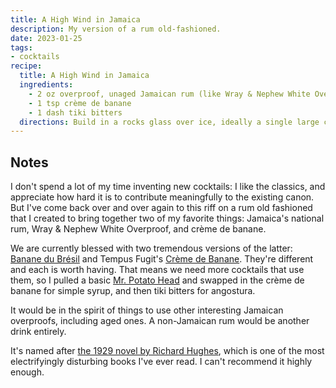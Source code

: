```yaml
---
title: A High Wind in Jamaica
description: My version of a rum old-fashioned.
date: 2023-01-25
tags:
- cocktails
recipe:
  title: A High Wind in Jamaica
  ingredients:
    - 2 oz overproof, unaged Jamaican rum (like Wray & Nephew White Overproof)
    - 1 tsp crème de banane
    - 1 dash tiki bitters
  directions: Build in a rocks glass over ice, ideally a single large cube, and stir a bunch. No garnish necessary, but if you feel like being fancy, you can use an orange wedge as an anchor for a cocktail umbrella that's been forced inside out, as if by high wind.
---
```


## Notes

I don't spend a lot of my time inventing new cocktails: I like the classics, and appreciate how hard it is to contribute meaningfully to the existing canon. But I've come back over and over again to this riff on a rum old fashioned that I created to bring together two of my favorite things: Jamaica's national rum, Wray & Nephew White Overproof, and crème de banane.

We are currently blessed with two tremendous versions of the latter: [Banane du Brésil](https://www.giffard.com/en/liqueurs-premium/373-3037.html) and Tempus Fugit's [Crème de Banane](https://www.tempusfugitspirits.com/copy-of-creme-de-cacao). They're different and each is worth having. That means we need more cocktails that use them, so I pulled a basic [Mr. Potato Head](https://www.tastingtable.com/1101587/what-it-means-to-mr-potato-head-a-cocktail/) and swapped in the crème de banane for simple syrup, and then tiki bitters for angostura.

It would be in the spirit of things to use other interesting Jamaican overproofs, including aged ones. A non-Jamaican rum would be another drink entirely.

It's named after [the 1929 novel by Richard Hughes](https://en.wikipedia.org/wiki/A_High_Wind_in_Jamaica_(novel)), which is one of the most electrifyingly disturbing books I've ever read. I can't recommend it highly enough.
